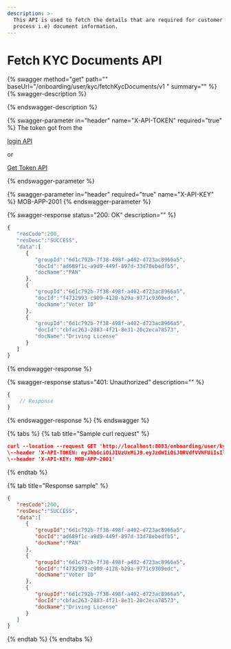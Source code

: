 ```yaml
---
description: >-
  This API is used to fetch the details that are required for customer KYC
  process i.e) document information.
---
```


# Fetch KYC Documents API



{% swagger method="get" path="" baseUrl="<domain>/onboarding/user/kyc/fetchKycDocuments/v1 " summary="" %}
{% swagger-description %}

{% endswagger-description %}

{% swagger-parameter in="header" name="X-API-TOKEN" required="true" %}
The token got from the 

[login API](../../authentication-and-authorization/login-api.md)

 or 

[Get Token API](../../../common-apis/get-app-token-api.md)


{% endswagger-parameter %}

{% swagger-parameter in="header" required="true" name="X-API-KEY" %}
MOB-APP-2001
{% endswagger-parameter %}

{% swagger-response status="200: OK" description="" %}
```javascript
{
   "resCode":200,
   "resDesc":"SUCCESS",
   "data":[
      {
         "groupId":"6d1c792b-7f38-498f-a402-d723ac8966a5",
         "docId":"ad689f1c-a9d9-449f-897d-33d78ebedfb5",
         "docName":"PAN"
      },
      {
         "groupId":"6d1c792b-7f38-498f-a402-d723ac8966a5",
         "docId":"f4732993-c909-4128-b29a-9771c9309edc",
         "docName":"Voter ID"
      },
      {
         "groupId":"6d1c792b-7f38-498f-a402-d723ac8966a5",
         "docId":"cbfac263-2883-4f21-8e31-20c2eca78573",
         "docName":"Driving License"
      }
   ]
}
```
{% endswagger-response %}

{% swagger-response status="401: Unauthorized" description="" %}
```javascript
{
    // Response
}
```
{% endswagger-response %}
{% endswagger %}

{% tabs %}
{% tab title="Sample curl request" %}
```json
curl --location --request GET 'http://localhost:8083/onboarding/user/kyc/fetchKycDocuments/v1' \
\--header 'X-API-TOKEN: eyJhbGciOiJIUzUxMiJ9.eyJzdWIiOiJORVdfVVNFUiIsIlRPS0VOX0VYUElSWSI6NjAsIlJFRkVSRU5DRV9JRCI6IjAyM2VhNjMwLTg1ZDktNDRhNC1hZjRiLWNlOWY3ZTVmZmUyYiIsIkFMTE9XRURfSVBTIjoiKiIsImlzcyI6ImlUSjBUbG0xa1VXb0phWk5HeWFhaUdpY1hLelhNQjVwIiwiZXhwIjoxNjUyODUxNTk2LCJQUk9HUkFNX0lEIjoxMTExLCJpYXQiOjE2NTI4NDc5OTZ9.etMRGGzASs8ZWi6cV70NbFegrsDBtKH2pzNUJ_f5rmm66wNQsKvDTwbCnucRCjEcKLhKPiMnXVAvUabDgeZwmQ'
\--header 'X-API-KEY: MOB-APP-2001'
```
{% endtab %}

{% tab title="Response sample" %}
```json
{
   "resCode":200,
   "resDesc":"SUCCESS",
   "data":[
      {
         "groupId":"6d1c792b-7f38-498f-a402-d723ac8966a5",
         "docId":"ad689f1c-a9d9-449f-897d-33d78ebedfb5",
         "docName":"PAN"
      },
      {
         "groupId":"6d1c792b-7f38-498f-a402-d723ac8966a5",
         "docId":"f4732993-c909-4128-b29a-9771c9309edc",
         "docName":"Voter ID"
      },
      {
         "groupId":"6d1c792b-7f38-498f-a402-d723ac8966a5",
         "docId":"cbfac263-2883-4f21-8e31-20c2eca78573",
         "docName":"Driving License"
      }
   ]
}
```
{% endtab %}
{% endtabs %}
